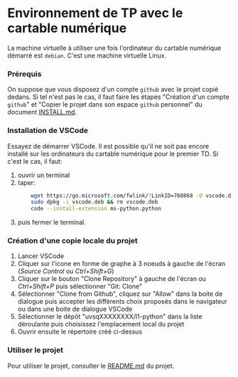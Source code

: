 # Environnement de TP avec le cartable numérique

La machine virtuelle à utiliser une fois l'ordinateur du cartable numérique démarré est `debian`. C'est une machine virtuelle Linux.


### Prérequis
On suppose que vous disposez d'un compte `github` avec le projet copié dedans. 
Si tel n'est pas le cas, il faut faire les étapes "Création d'un compte `github`" et "Copier le projet dans son espace `github` personnel" du document [INSTALL.md](INSTALL.md).



### Installation de VSCode
Essayez de démarrer VSCode. Il est possible qu'il ne soit pas encore installé sur les ordinateurs du cartable numérique pour le premier TD. Si c'est le cas, il faut:
1. ouvrir un terminal
1. taper:
    ```bash
        wget https://go.microsoft.com/fwlink/?LinkID=760868 -O vscode.deb
        sudo dpkg -i vscode.deb && rm vscode.deb
        code --install-extension ms-python.python 
    ```
1. puis fermer le terminal.


### Création d'une copie locale du projet
1. Lancer VSCode
1. Cliquer sur l'icone en forme de graphe à 3 noeuds à gauche de l'écran (*Source Control* ou *Ctrl+Shift+G*)
1. Cliquer sur le bouton "Clone Repository" à gauche de l'écran ou *Ctrl+Shift+P* puis sélectionner "Git: Clone"
1. Sélectionner "Clone from Github", cliquez sur "Allow" dans la boite de dialogue puis accepter les différents choix proposés dans le navigateur ou dans une boite de dialogue VSCode
1. Sélectionner le dépôt "uvsqXXXXXXXX/l1-python" dans la liste déroulante puis choisissez l'emplacement local du projet
1. Ouvrir ensuite le répertoire créé ci-dessus



### Utiliser le projet
Pour utiliser le projet, consulter le [README.md](README.md) du projet.